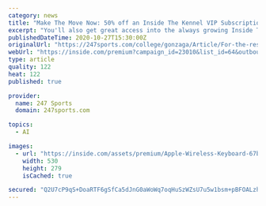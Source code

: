 ```yaml
---
category: news
title: "Make The Move Now: 50% off an Inside The Kennel VIP Subscription"
excerpt: "You'll also get great access into the always growing Inside The Kennel Premium Message Boards ... Take advantage now and pick up an annual VIP subscription to Inside The Kennel at 50% off our ..."
publishedDateTime: 2020-10-27T15:30:00Z
originalUrl: "https://247sports.com/college/gonzaga/Article/For-the-rest-of-the-week-you-have-the-chance-to-get-50-off-the-best-deal-for-Gonzaga-news-153715856/"
webUrl: "https://inside.com/premium?campaign_id=23010&list_id=64&outbound_id=---OUTBOUND-ID---&section_id=---SECTION-ID---&subscriber_token=---SUBSCRIBER-TOKEN---"
type: article
quality: 122
heat: 122
published: true

provider:
  name: 247 Sports
  domain: 247sports.com

topics:
  - AI

images:
  - url: "https://inside.com/assets/premium/Apple-Wireless-Keyboard-67b8a74f24a75b5820438684126c96b23f37140ad901a75487ba8db6f2686f8a.png"
    width: 530
    height: 279
    isCached: true

secured: "Q2U7cP9qS+DoaRTF6gSfCa5dJnG0aWoWq7oqHuSzWZsU7u5w1bsm+pBFOALzh09b4jqSGaJMsCgmZvAngg9m2tZVqRUkO85j009s7e0UVRCG1GEziNGP543zIr1eY0AzL0LuNaIgs+jCYOcL6noThM7ktPWpmLDAtB+8AvHXfe5Nnx/VrYZCE2zB9jsMGS1L4OHTMkT3/LFN3xH8NbtqGlXz0ud+M/DRqZOixcYbEakYeI4AEKCUZEMZy3gQBtZNYhYYH+OljM49avNOyzD2OY30X6AHG5zutI5oeUK6ETjluamqE9+clrRoiOVwbFqdRXz2/DyRHcPLx6CInwmPWMuheSAAWVcUQvZwZ+p2IQA=;v9OOp1QSVoqCBFLa56sQng=="
---
```



